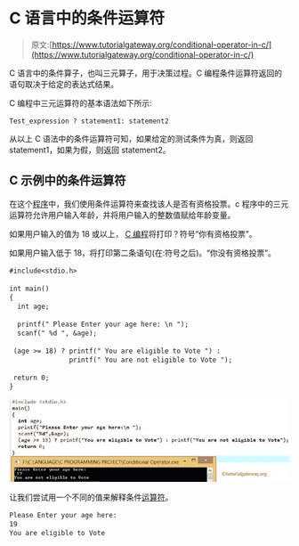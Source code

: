 # C 语言中的条件运算符

> 原文:[https://www.tutorialgateway.org/conditional-operator-in-c/](https://www.tutorialgateway.org/conditional-operator-in-c/)

C 语言中的条件算子，也叫三元算子，用于决策过程。C 编程条件运算符返回的语句取决于给定的表达式结果。

C 编程中三元运算符的基本语法如下所示:

```
Test_expression ? statement1: statement2
```

从以上 C 语法中的条件运算符可知，如果给定的测试条件为真，则返回 statement1，如果为假，则返回 statement2。

## C 示例中的条件运算符

在这个[程序](https://www.tutorialgateway.org/c-programming-examples/)中，我们使用条件运算符来查找该人是否有资格投票。c 程序中的三元运算符允许用户输入年龄，并将用户输入的整数值赋给年龄变量。

如果用户输入的值为 18 或以上， [C 编程](https://www.tutorialgateway.org/c-programming/)将打印？符号“你有资格投票”。

如果用户输入低于 18，将打印第二条语句(在:符号之后)。“你没有资格投票”。

```
#include<stdio.h> 

int main()
{
  int age;

  printf(" Please Enter your age here: \n ");
  scanf(" %d ", &age);

 (age >= 18) ? printf(" You are eligible to Vote ") :
               printf(" You are not eligible to Vote ");

 return 0;
}
```

![Conditional Operator in C 1](img/ef02ff3d04d16e6f06a6f80c6cdb17a0.png)

让我们尝试用一个不同的值来解释条件[运算符](https://www.tutorialgateway.org/c-programming-operators/)。

```
Please Enter your age here: 
19
You are eligible to Vote
```